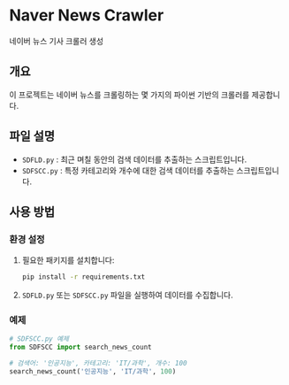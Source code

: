 # Naver News Crawler

네이버 뉴스 기사 크롤러 생성

## 개요

이 프로젝트는 네이버 뉴스를 크롤링하는 몇 가지의 파이썬 기반의 크롤러를 제공합니다.

## 파일 설명

- `SDFLD.py` : 최근 며칠 동안의 검색 데이터를 추출하는 스크립트입니다.
- `SDFSCC.py` : 특정 카테고리와 개수에 대한 검색 데이터를 추출하는 스크립트입니다.

## 사용 방법

### 환경 설정

1. 필요한 패키지를 설치합니다:
    ```bash
    pip install -r requirements.txt
    ```

2. `SDFLD.py` 또는 `SDFSCC.py` 파일을 실행하여 데이터를 수집합니다.

### 예제

```python
# SDFSCC.py 예제
from SDFSCC import search_news_count

# 검색어: '인공지능', 카테고리: 'IT/과학', 개수: 100
search_news_count('인공지능', 'IT/과학', 100)
